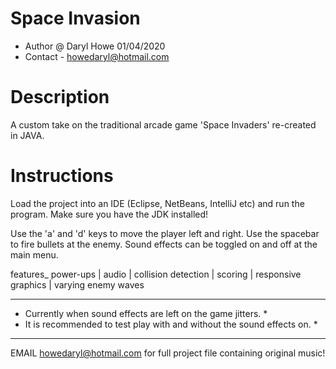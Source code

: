 Space Invasion
=====
 * Author @ Daryl Howe 01/04/2020
 * Contact - howedaryl@hotmail.com

Description
============
A custom take on the traditional arcade game 'Space Invaders' re-created in JAVA.

Instructions
============ 
Load the project into an IDE (Eclipse, NetBeans, IntelliJ etc) and run the program.
Make sure you have the JDK installed!

Use the 'a' and 'd' keys to move the player left and right.
Use the spacebar to fire bullets at the enemy. 
Sound effects can be toggled on and off at the main menu.

features_
power-ups | audio | collision detection | scoring | responsive graphics | varying enemy waves

*************************************************************************
* Currently when sound effects are left on the game jitters.			*
* It is recommended to test play with and without the sound effects on. *
*************************************************************************

EMAIL howedaryl@hotmail.com for full project file containing original music!
